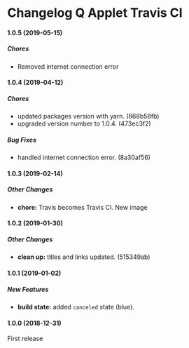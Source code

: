# Changelog Q Applet Travis CI

#### 1.0.5 (2019-05-15)

##### Chores

*  Removed internet connection error

#### 1.0.4 (2019-04-12)

##### Chores

*  updated packages version with yarn. (868b58fb)
*  upgraded version number to 1.0.4. (473ec3f2)

##### Bug Fixes

*  handled internet connection error. (8a30af56)

#### 1.0.3 (2019-02-14)

##### Other Changes

* **chore:**  Travis becomes Travis CI. New image

#### 1.0.2 (2019-01-30)

##### Other Changes

* **clean up:**  titles and links updated. (515349ab)

#### 1.0.1 (2019-01-02)

##### New Features

* **build state:**  added `canceled` state (blue).

#### 1.0.0 (2018-12-31)

First release
